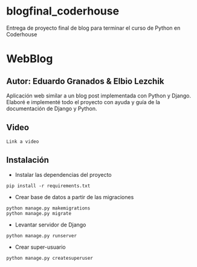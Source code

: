 # blogfinal_coderhouse
Entrega de proyecto final de blog para terminar el curso de Python en Coderhouse
# WebBlog
## Autor: Eduardo Granados & Elbio Lezchik

Aplicación web similar a un blog post implementada con Python y Django.
Elaboré e implementé todo el proyecto con ayuda y guía de la documentación de Django y Python.
## Video
```
Link a video
```
## Instalación
- Instalar las dependencias del proyecto
```
pip install -r requirements.txt
```

- Crear base de datos a partir de las migraciones
```
python manage.py makemigrations
python manage.py migrate
```
- Levantar servidor de Django
```
python manage.py runserver
```

- Crear super-usuario
```
python manage.py createsuperuser
```
